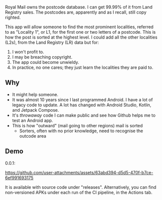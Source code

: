 Royal Mail owns the postcode database. I can get 99.99% of it from Land Registry sales. The postcodes are, apparently and as I recall, still copy righted.

This app will allow someone to find the most prominent localities, referred to as "Locality 1", or L1, for the first one or two letters of a postcode. This is how the post is sorted at the highest level. I could add all the other localities (L2s), from the Land Registry (LR) data but for:

1. I won't profit to.
2. I may be breaching copyright.
3. The app could become unwieldy.
4. In practice, no one cares; they just learn the localities they are paid to.

## Why

- It might help someone.
- It was almost 10 years since I last programmed Android. I have a lot of legacy code to update. A lot has changed with Android Studio, Kotlin, and Jetpack Compose.
- It's *throwaway* code I can make public and see how Github helps me to test an Android app.
- This is how "outward" (mail going to other regions) mail is sorted
  - Sorters, often with no prior knowledge, need to recognise the outcode area


## Demo

0.0.1:

https://github.com/user-attachments/assets/63abd394-d5d5-470f-b7ce-6ef991693175

It is available with source code under "releases". Alternatively, you can find non-versioned
APKs under each run of the CI pipeline, in the Actions tab.